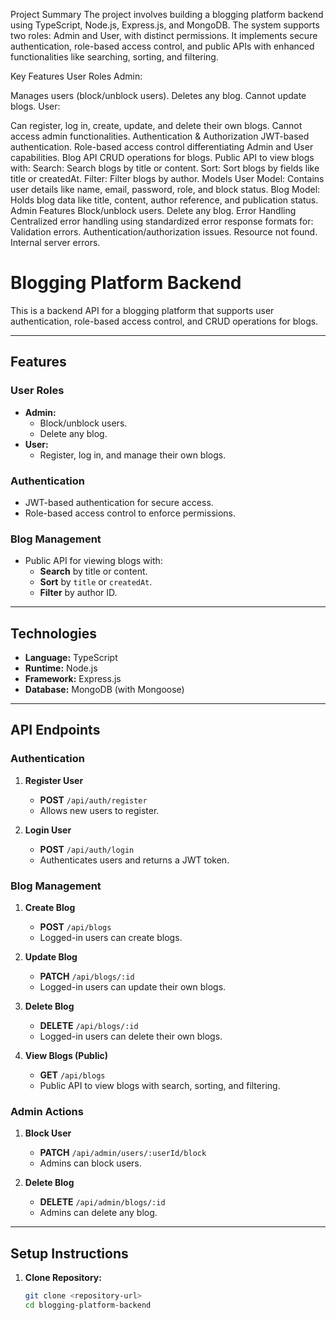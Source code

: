 Project Summary
The project involves building a blogging platform backend using TypeScript, Node.js, Express.js, and MongoDB. The system supports two roles: Admin and User, with distinct permissions. It implements secure authentication, role-based access control, and public APIs with enhanced functionalities like searching, sorting, and filtering.

Key Features
User Roles
Admin:

Manages users (block/unblock users).
Deletes any blog.
Cannot update blogs.
User:

Can register, log in, create, update, and delete their own blogs.
Cannot access admin functionalities.
Authentication & Authorization
JWT-based authentication.
Role-based access control differentiating Admin and User capabilities.
Blog API
CRUD operations for blogs.
Public API to view blogs with:
Search: Search blogs by title or content.
Sort: Sort blogs by fields like title or createdAt.
Filter: Filter blogs by author.
Models
User Model:
Contains user details like name, email, password, role, and block status.
Blog Model:
Holds blog data like title, content, author reference, and publication status.
Admin Features
Block/unblock users.
Delete any blog.
Error Handling
Centralized error handling using standardized error response formats for:
Validation errors.
Authentication/authorization issues.
Resource not found.
Internal server errors.


# Blogging Platform Backend

This is a backend API for a blogging platform that supports user authentication, role-based access control, and CRUD operations for blogs.

---

## **Features**

### **User Roles**
- **Admin:**
  - Block/unblock users.
  - Delete any blog.
- **User:**
  - Register, log in, and manage their own blogs.

### **Authentication**
- JWT-based authentication for secure access.
- Role-based access control to enforce permissions.

### **Blog Management**
- Public API for viewing blogs with:
  - **Search** by title or content.
  - **Sort** by `title` or `createdAt`.
  - **Filter** by author ID.

---

## **Technologies**
- **Language:** TypeScript
- **Runtime:** Node.js
- **Framework:** Express.js
- **Database:** MongoDB (with Mongoose)

---

## **API Endpoints**

### **Authentication**
1. **Register User**
   - **POST** `/api/auth/register`
   - Allows new users to register.

2. **Login User**
   - **POST** `/api/auth/login`
   - Authenticates users and returns a JWT token.

### **Blog Management**
1. **Create Blog**
   - **POST** `/api/blogs`
   - Logged-in users can create blogs.

2. **Update Blog**
   - **PATCH** `/api/blogs/:id`
   - Logged-in users can update their own blogs.

3. **Delete Blog**
   - **DELETE** `/api/blogs/:id`
   - Logged-in users can delete their own blogs.

4. **View Blogs (Public)**
   - **GET** `/api/blogs`
   - Public API to view blogs with search, sorting, and filtering.

### **Admin Actions**
1. **Block User**
   - **PATCH** `/api/admin/users/:userId/block`
   - Admins can block users.

2. **Delete Blog**
   - **DELETE** `/api/admin/blogs/:id`
   - Admins can delete any blog.

---

## **Setup Instructions**

1. **Clone Repository:**
   ```bash
   git clone <repository-url>
   cd blogging-platform-backend
